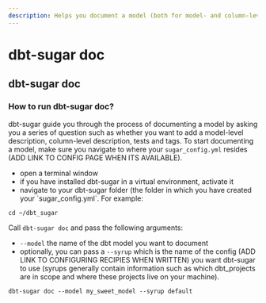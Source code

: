 ```yaml
---
description: Helps you document a model (both for model- and column-level descriptions)
---
```


# dbt-sugar doc

## dbt-sugar doc

### How to run dbt-sugar doc?

dbt-sugar guide you through the process of documenting a model by asking you a series of question such as whether you want to add a model-level description, column-level description, tests and tags. To start documenting a model, make sure you navigate to where your `sugar_config.yml` resides \(ADD LINK TO CONFIG PAGE WHEN ITS AVAILABLE\).

* open a terminal window
* if you have installed dbt-sugar in a virtual environment, activate it
* navigate to your dbt-sugar folder \(the folder in which you have created your \`sugar\_config.yml\`. For example:

```
cd ~/dbt_sugar
```

Call `dbt-sugar doc` and pass the following arguments:

* `--model` the name of the dbt model you want to document
* optionally, you can pass a `--syrup` which is the name of the config \(ADD LINK TO CONFIGURING RECIPIES WHEN WRITTEN\) you want dbt-sugar to use \(syrups generally contain information such as which dbt\_projects are in scope and where these projects live on your machine\).

```text
dbt-sugar doc --model my_sweet_model --syrup default
```



